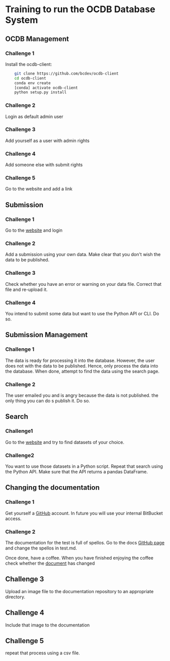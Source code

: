 # Training to run the OCDB Database System

## OCDB Management

### Challenge 1

Install the ocdb-client:

```bash
    git clone https://github.com/bcdev/ocdb-client
    cd ocdb-client
    conda env create
    [conda] activate ocdb-client
    python setup.py install
```


### Challenge 2

Login as default admin user

### Challenge 3

Add yourself as a user with admin rights

### Challenge 4

Add someone else with submit rights

### Challenge 5

Go to the website and add a link

## Submission

### Challenge 1

Go to the [website](https://ocdb.eumetsat.int) and login

### Challenge 2

Add a submission using your own data. Make clear that you don't wish
the data to be published.

### Challenge 3

Check whether you have an error or warning on your data file. Correct
that file and re-upload it. 

### Challenge 4

You intend to submit some data but want to use the Python API or CLI. 
Do so.

## Submission Management

### Challenge 1

The data is ready for processing it into the database. However, the user
does not with the data to be published. Hence, only process the data into
the database. When done, attempt to find the data using the search page. 

### Challenge 2

The user emailed you and is angry because the data is not published. 
the only thing you can do s publish it. Do so.

## Search

### Challenge1

Go to the [website](https://ocdb.eumetsat.int) and try to find datasets of your choice.

### Challenge2

You want to use those datasets in a Python script. Repeat that search using the
Python API. Make sure that the API returns a pandas DataFrame. 
 
## Changing the documentation

### Challenge 1

Get yourself a [GitHub](https://github.com) account. In future you will use
your internal BitBucket access.

### Challenge 2

The documentation for the test is full of spellos. Go to the
docs [GitHub page](https://github.com/bcdev/ocdb_docs) and change the
spellos in test.md.

Once done, have a coffee. When you have finished enjoying the coffee
check whether the [document](https://ocdb.readthedocs.io) has changed

## Challenge 3

Upload an image file to the documentation repository to an appropriate
directory.

## Challenge 4

Include that image to the documentation

## Challenge 5

repeat that process using a csv file.


